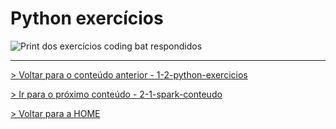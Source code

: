 # Python exercícios

![Print dos exercícios coding bat respondidos](img/exercicios_coding_bat.jpg)

---

[> Voltar para o conteúdo anterior - 1-2-python-exercicios](1-2-python-exercicios.md)

[> Ir para o próximo conteúdo - 2-1-spark-conteudo](2-1-spark-conteudo.md)

[> Voltar para a HOME](../README.md)